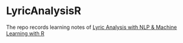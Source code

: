 # LyricAnalysisR
The repo records learning notes of [Lyric Analysis with NLP &amp; Machine Learning with R](https://www.datacamp.com/community/tutorials/R-nlp-machine-learning)
